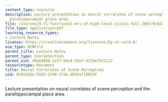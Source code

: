 ```yaml
---
content_type: resource
description: Lecture presentation on neural correlates of scene perception and the
  parahippocampal place area.
file: /courses/9-71-functional-mri-of-high-level-vision-fall-2007/8c84326e5582274037dabb541f18653f_lec4_scene_ip.pdf
file_type: application/pdf
learning_resource_types:
- Lecture Notes
license: https://creativecommons.org/licenses/by-nc-sa/4.0/
ocw_type: OCWFile
parent_title: Lecture Notes
parent_type: CourseSection
parent_uid: 49e64858-2af7-b4c8-55e7-4278ef551112
resourcetype: Document
title: Neural Correlates of Scene Perception
uid: 8c84326e-5582-2740-37da-bb541f18653f
---
```

Lecture presentation on neural correlates of scene perception and the parahippocampal place area.